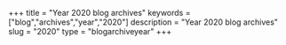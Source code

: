+++
title = "Year 2020 blog archives"
keywords = ["blog","archives","year","2020"]
description = "Year 2020 blog archives"
slug = "2020"
type = "blogarchiveyear"
+++
